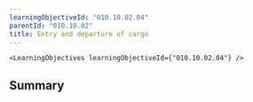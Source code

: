 ```yaml
---
learningObjectiveId: "010.10.02.04"
parentId: "010.10.02"
title: Entry and departure of cargo
---
```


```tsx eval
<LearningObjectives learningObjectiveId={"010.10.02.04"} />
```

## Summary
